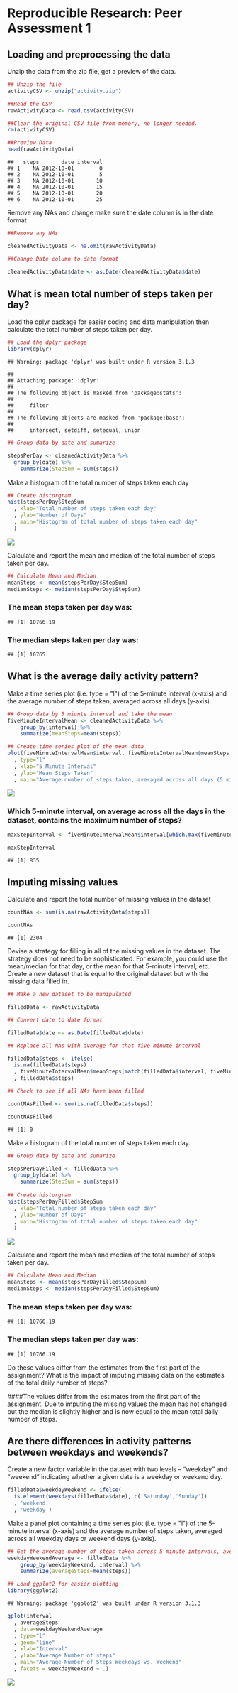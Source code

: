 # Reproducible Research: Peer Assessment 1


## Loading and preprocessing the data
Unzip the data from the zip file, get a preview of the data.


```r
## Unzip the file
activityCSV <- unzip("activity.zip")

##Read the CSV
rawActivityData <- read.csv(activityCSV)

##Clear the original CSV file from memory, no longer needed.
rm(activityCSV)

##Preview Data
head(rawActivityData)
```

```
##   steps       date interval
## 1    NA 2012-10-01        0
## 2    NA 2012-10-01        5
## 3    NA 2012-10-01       10
## 4    NA 2012-10-01       15
## 5    NA 2012-10-01       20
## 6    NA 2012-10-01       25
```

Remove any NAs and change make sure the date column is in the date format


```r
##Remove any NAs

cleanedActivityData <- na.omit(rawActivityData)

##Change Date column to date format

cleanedActivityData$date <- as.Date(cleanedActivityData$date)
```


## What is mean total number of steps taken per day?

Load the dplyr package for easier coding and data manipulation then calculate the total number of steps taken per day.


```r
## Load the dplyr package
library(dplyr)
```

```
## Warning: package 'dplyr' was built under R version 3.1.3
```

```
## 
## Attaching package: 'dplyr'
## 
## The following object is masked from 'package:stats':
## 
##     filter
## 
## The following objects are masked from 'package:base':
## 
##     intersect, setdiff, setequal, union
```

```r
## Group data by date and sumarize

stepsPerDay <- cleanedActivityData %>%
  group_by(date) %>%
    summarize(StepSum = sum(steps))
```

Make a histogram of the total number of steps taken each day

```r
## Create historgram
hist(stepsPerDay$StepSum
  , xlab="Total number of steps taken each day"
  , ylab="Number of Days"
  , main="Histogram of total number of steps taken each day"
  )
```

![](PA1_template_files/figure-html/unnamed-chunk-4-1.png) 

Calculate and report the mean and median of the total number of steps taken per day.


```r
## Calculate Mean and Median
meanSteps <- mean(stepsPerDay$StepSum)
medianSteps <- median(stepsPerDay$StepSum)
```

### The mean steps taken per day was:

```
## [1] 10766.19
```

### The median steps taken per day was:  

```
## [1] 10765
```

## What is the average daily activity pattern?
Make a time series plot (i.e. type = "l") of the 5-minute interval (x-axis) and the average number of steps taken, averaged across all days (y-axis).


```r
## Group data by 5 miunte interval and take the mean
fiveMinuteIntervalMean <- cleanedActivityData %>%
    group_by(interval) %>%
    summarize(meanSteps=mean(steps))

## Create time series plot of the mean data
plot(fiveMinuteIntervalMean$interval, fiveMinuteIntervalMean$meanSteps
  , type="l"
  , xlab="5 Minute Interval"
  , ylab="Mean Steps Taken"
  , main="Average number of steps taken, averaged across all days (5 minute intervals)")
```

![](PA1_template_files/figure-html/unnamed-chunk-8-1.png) 

### Which 5-minute interval, on average across all the days in the dataset, contains the maximum number of steps?

```r
maxStepInterval <- fiveMinuteIntervalMean$interval[which.max(fiveMinuteIntervalMean$meanSteps)]

maxStepInterval
```

```
## [1] 835
```

## Imputing missing values
Calculate and report the total number of missing values in the dataset


```r
countNAs <- sum(is.na(rawActivityData$steps))

countNAs
```

```
## [1] 2304
```

Devise a strategy for filling in all of the missing values in the dataset. The strategy does not need to be sophisticated. For example, you could use the mean/median for that day, or the mean for that 5-minute interval, etc. Create a new dataset that is equal to the original dataset but with the missing data filled in.


```r
## Make a new dataset to be manipulated

filledData <- rawActivityData

## Convert date to date format

filledData$date <- as.Date(filledData$date)

## Replace all NAs with average for that five minute interval

filledData$steps <- ifelse(
  is.na(filledData$steps)
  , fiveMinuteIntervalMean$meanSteps[match(filledData$interval, fiveMinuteIntervalMean$interval)]
  , filledData$steps)

## Check to see if all NAs have been filled

countNAsFilled <- sum(is.na(filledData$steps))

countNAsFilled
```

```
## [1] 0
```

Make a histogram of the total number of steps taken each day.

```r
## Group data by date and sumarize

stepsPerDayFilled <- filledData %>%
  group_by(date) %>%
    summarize(StepSum = sum(steps))
    
## Create historgram
hist(stepsPerDayFilled$StepSum
  , xlab="Total number of steps taken each day"
  , ylab="Number of Days"
  , main="Histogram of total number of steps taken each day"
  )
```

![](PA1_template_files/figure-html/unnamed-chunk-12-1.png) 

Calculate and report the mean and median of the total number of steps taken per day.


```r
## Calculate Mean and Median
meanSteps <- mean(stepsPerDayFilled$StepSum)
medianSteps <- median(stepsPerDayFilled$StepSum)
```

### The mean steps taken per day was:

```
## [1] 10766.19
```

### The median steps taken per day was:  

```
## [1] 10766.19
```

Do these values differ from the estimates from the first part of the assignment? What is the impact of imputing missing data on the estimates of the total daily number of steps?

####The values differ from the estimates from the first part of the assignment. Due to imputing the missing values the mean has not changed but the median is slightly higher and is now equal to the mean total daily number of steps. 


## Are there differences in activity patterns between weekdays and weekends?

Create a new factor variable in the dataset with two levels – “weekday” and “weekend” indicating whether a given date is a weekday or weekend day.


```r
filledData$weekdayWeekend <- ifelse(
  is.element(weekdays(filledData$date), c('Saturday','Sunday'))
  , 'weekend'
  , 'weekday')
```

Make a panel plot containing a time series plot (i.e. type = "l") of the 5-minute interval (x-axis) and the average number of steps taken, averaged across all weekday days or weekend days (y-axis). 


```r
## Get the average number of steps taken across 5 minute intervals, averaged across weekdays or weekends
weekdayWeekendAverage <- filledData %>%
    group_by(weekdayWeekend, interval) %>%
    summarize(averageSteps=mean(steps))

## Load ggplot2 for easier plotting
library(ggplot2)
```

```
## Warning: package 'ggplot2' was built under R version 3.1.3
```

```r
qplot(interval
  , averageSteps
  , data=weekdayWeekendAverage
  , type="l"
  , geom="line"
  , xlab="Interval"
  , ylab="Average Number of steps"
  , main="Average Number of Steps Weekdays vs. Weekend"
  , facets = weekdayWeekend ~ .)
```

![](PA1_template_files/figure-html/unnamed-chunk-17-1.png) 

